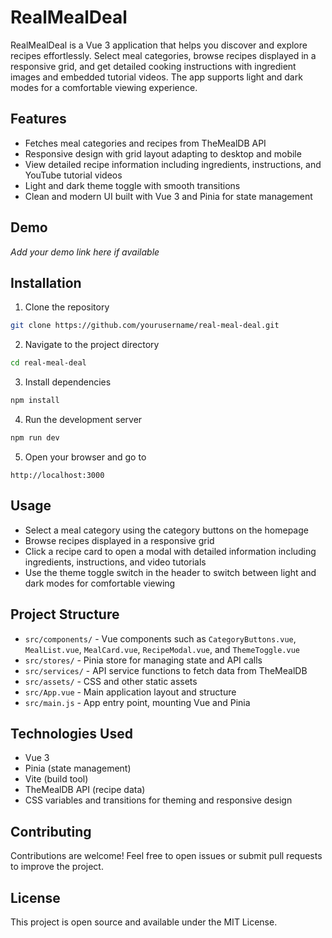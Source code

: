 
# RealMealDeal

RealMealDeal is a Vue 3 application that helps you discover and explore recipes effortlessly. Select meal categories, browse recipes displayed in a responsive grid, and get detailed cooking instructions with ingredient images and embedded tutorial videos. The app supports light and dark modes for a comfortable viewing experience.

## Features

- Fetches meal categories and recipes from TheMealDB API  
- Responsive design with grid layout adapting to desktop and mobile  
- View detailed recipe information including ingredients, instructions, and YouTube tutorial videos  
- Light and dark theme toggle with smooth transitions  
- Clean and modern UI built with Vue 3 and Pinia for state management

## Demo

*Add your demo link here if available*

## Installation

1. Clone the repository  
```bash
git clone https://github.com/yourusername/real-meal-deal.git
```

2. Navigate to the project directory  
```bash
cd real-meal-deal
```

3. Install dependencies  
```bash
npm install
```

4. Run the development server  
```bash
npm run dev
```

5. Open your browser and go to  
```
http://localhost:3000
```

## Usage

- Select a meal category using the category buttons on the homepage  
- Browse recipes displayed in a responsive grid  
- Click a recipe card to open a modal with detailed information including ingredients, instructions, and video tutorials  
- Use the theme toggle switch in the header to switch between light and dark modes for comfortable viewing

## Project Structure

- `src/components/` - Vue components such as `CategoryButtons.vue`, `MealList.vue`, `MealCard.vue`, `RecipeModal.vue`, and `ThemeToggle.vue`  
- `src/stores/` - Pinia store for managing state and API calls  
- `src/services/` - API service functions to fetch data from TheMealDB  
- `src/assets/` - CSS and other static assets  
- `src/App.vue` - Main application layout and structure  
- `src/main.js` - App entry point, mounting Vue and Pinia

## Technologies Used

- Vue 3  
- Pinia (state management)  
- Vite (build tool)  
- TheMealDB API (recipe data)  
- CSS variables and transitions for theming and responsive design

## Contributing

Contributions are welcome! Feel free to open issues or submit pull requests to improve the project.

## License

This project is open source and available under the MIT License.
